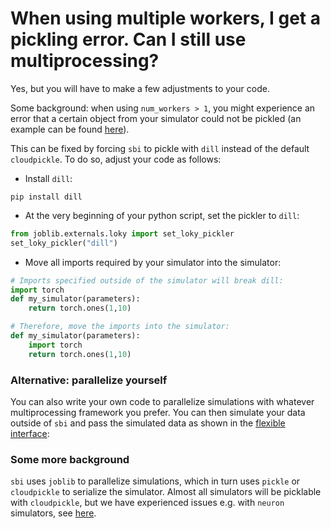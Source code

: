 # When using multiple workers, I get a pickling error. Can I still use multiprocessing?

Yes, but you will have to make a few adjustments to your code. 

Some background: when using `num_workers > 1`, you might experience an error that a 
certain object from your simulator could not be pickled (an example can be found
[here](https://github.com/mackelab/sbi/issues/317)).

This can be fixed by forcing `sbi` to pickle with `dill` instead of the default 
`cloudpickle`. To do so, adjust your code as 
follows:

- Install `dill`:
```
pip install dill
```
- At the very beginning of your python script, set the pickler to `dill`:
```python
from joblib.externals.loky import set_loky_pickler
set_loky_pickler("dill")
```
- Move all imports required by your simulator into the simulator:
```python
# Imports specified outside of the simulator will break dill:
import torch
def my_simulator(parameters):
    return torch.ones(1,10)

# Therefore, move the imports into the simulator:
def my_simulator(parameters):
    import torch
    return torch.ones(1,10)
```

### Alternative: parallelize yourself

You can also write your own code to parallelize simulations with whatever 
multiprocessing framework you prefer. You can then simulate your data outside of `sbi` and pass the simulated data as shown in the 
[flexible interface](https://sbi-dev.github.io/sbi/tutorial/02_flexible_interface/): 


### Some more background

`sbi` uses `joblib` to parallelize simulations, which in turn uses `pickle` or 
`cloudpickle` to serialize the simulator. Almost all simulators will be picklable with 
`cloudpickle`, but we have experienced issues e.g. with `neuron` simulators, see
[here](https://github.com/sbi-dev/sbi/issues/317).